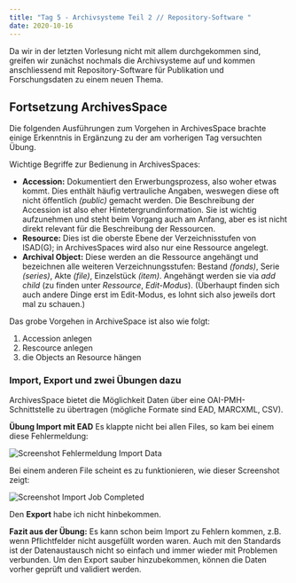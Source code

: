 ```yaml
---
title: "Tag 5 - Archivsysteme Teil 2 // Repository-Software "
date: 2020-10-16
---
```


Da wir in der letzten Vorlesung nicht mit allem durchgekommen sind, greifen wir zunächst nochmals die Archivsysteme auf und kommen anschliessend mit Repository-Software für Publikation und Forschungsdaten zu einem neuen Thema.


## Fortsetzung ArchivesSpace
Die folgenden Ausführungen zum Vorgehen in ArchivesSpace brachte einige Erkenntnis in Ergänzung zu der am vorherigen Tag versuchten Übung.

Wichtige Begriffe zur Bedienung in ArchivesSpaces:

- **Accession:** Dokumentiert den Erwerbungsprozess, also woher etwas kommt. Dies enthält häufig vertrauliche Angaben, weswegen diese oft nicht öffentlich *(public)* gemacht werden. Die Beschreibung der Accession ist also eher Hintetergrundinformation. Sie ist wichtig aufzunehmen und steht beim Vorgang auch am Anfang, aber es ist nicht direkt relevant für die Beschreibung der Ressourcen.
- **Resource:** Dies ist die oberste Ebene der Verzeichnisstufen von ISAD(G); in ArchivesSpaces wird also nur eine Ressource angelegt.
- **Archival Object:** Diese werden an die Ressource angehängt und bezeichnen alle weiteren Verzeichnungsstufen: Bestand *(fonds)*, Serie *(series)*, Akte *(file)*, Einzelstück *(item)*. Angehängt werden sie via *add child* (zu finden unter *Ressource*, *Edit-Modus*).
(Überhaupt finden sich auch andere Dinge erst im Edit-Modus, es lohnt sich also jeweils dort mal zu schauen.)

Das grobe Vorgehen in ArchiveSpace ist also wie folgt:

1. Accession anlegen
2. Rescource anlegen
3. die Objects an Resource hängen

### Import, Export und zwei Übungen dazu
ArchivesSpace bietet die Möglichkeit Daten über eine OAI-PMH-Schnittstelle zu übertragen (mögliche Formate sind EAD, MARCXML, CSV).

**Übung Import mit EAD**
Es klappte nicht bei allen Files, so kam bei einem diese Fehlermeldung:

![Screenshot Fehlermeldung Import Data](https://pad.gwdg.de/uploads/upload_0dff39afa975171533603196213ec53b.png)


Bei einem anderen File scheint es zu funktionieren, wie dieser Screenshot zeigt:

![Screenshot Import Job Completed](https://pad.gwdg.de/uploads/upload_cccb26bbb197c8c601e7c3c9c5c733ce.png)


Den **Export** habe ich nicht hinbekommen.

**Fazit aus der Übung:** Es kann schon beim Import zu Fehlern kommen, z.B. wenn Pflichtfelder nicht ausgefüllt worden waren. Auch mit den Standards ist der Datenaustausch nicht so einfach und immer wieder mit Problemen verbunden. Um den Export sauber hinzubekommen, können die Daten vorher geprüft und validiert werden.


